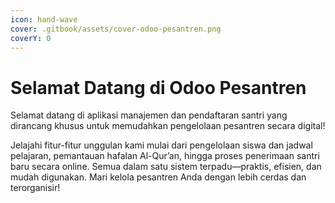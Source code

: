 ```yaml
---
icon: hand-wave
cover: .gitbook/assets/cover-odoo-pesantren.png
coverY: 0
---
```


# Selamat Datang di Odoo Pesantren

Selamat datang di aplikasi manajemen dan pendaftaran santri yang dirancang khusus untuk memudahkan pengelolaan pesantren secara digital!

Jelajahi fitur-fitur unggulan kami mulai dari pengelolaan siswa dan jadwal pelajaran, pemantauan hafalan Al-Qur’an, hingga proses penerimaan santri baru secara online. Semua dalam satu sistem terpadu—praktis, efisien, dan mudah digunakan. Mari kelola pesantren Anda dengan lebih cerdas dan terorganisir!
